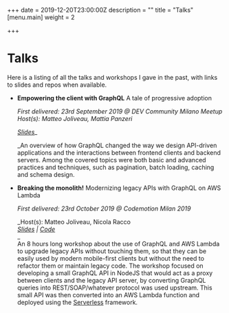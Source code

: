 +++
date = 2019-12-20T23:00:00Z
description = ""
title = "Talks"
[menu.main]
weight = 2

+++
# Talks

Here is a listing of all the talks and workshops I gave in the past, with links to slides and repos when available.

* **Empowering the client with GraphQL** A tale of progressive adoption

  _First delivered: 23rd September 2019 @ DEV Community Milano Meetup  
  Host(s): Matteo Joliveau, Mattia Panzeri_

  [_Slides_](https://docs.google.com/presentation/d/1kl1jhjQJIHDIvTJfUL_GcPrBN7wGdqxiJiqegKZb9q0/edit?usp=sharing)_  
    
  _An overview of how GraphQL changed the way we design API-driven applications and the interactions between frontend clients and backend servers. Among the covered topics were both basic and advanced practices and techniques, such as pagination, batch loading, caching and schema design.
* **Breaking the monolith!** Modernizing legacy APIs with GraphQL on AWS Lambda

  _First delivered: 23rd October 2019 @ Codemotion Milan 2019_

  _Host(s): Matteo Joliveau, Nicola Racco  
  _[_Slides_](https://docs.google.com/presentation/d/10YvN-INFGwgXzaejvguebwNiGL8wQ7I8kjmfcdRnWRk/edit?usp=sharing) _|_ [_Code_](https://github.com/mikamai/codemotion-ws-breaking-the-monolith)_  
  _  
  An 8 hours long workshop about the use of GraphQL and AWS Lambda to upgrade legacy APIs without touching them, so that they can be easily used by modern mobile-first clients but without the need to refactor them or maintain legacy code. The workshop focused on developing a small GraphQL API in NodeJS that would act as a proxy between clients and the legacy API server, by converting GraphQL queries into REST/SOAP/whatever protocol was used upstream. This small API was then converted into an AWS Lambda function and deployed using the [Serverless](https://serverless.com) framework.